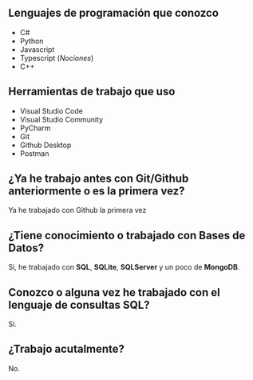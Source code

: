 ## Lenguajes de programación que conozco
- C#
- Python
- Javascript
- Typescript (*Nociones*)
- C++

## Herramientas de trabajo que uso
- Visual Studio Code
- Visual Studio Community
- PyCharm
- Git
- Github Desktop
- Postman

## ¿Ya he trabajo antes con Git/Github anteriormente o es la primera vez?
Ya he trabajado con Github la primera vez

## ¿Tiene conocimiento o trabajado con Bases de Datos?
Si, he trabajado con **SQL**, **SQLite**, **SQLServer** y un poco de **MongoDB**.

## Conozco o alguna vez he trabajado con el lenguaje de consultas SQL?
Si.

## ¿Trabajo acutalmente?
No.